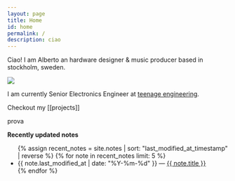 ```yaml
---
layout: page
title: Home
id: home
permalink: /
description: ciao
---
```

Ciao! I am Alberto an hardware designer & music producer based in stockholm, sweden.

<img src="{{ site.baseurl }}/assets/img/me_el_chalten.jpeg" /><br>

I am currently Senior Electronics Engineer at [teenage engineering](https://teenage.engineering/).

Checkout my [[projects]]
<nav>prova</nav>

<strong>Recently updated notes</strong>

<ul>
  {% assign recent_notes = site.notes | sort: "last_modified_at_timestamp" | reverse %}
  {% for note in recent_notes limit: 5 %}
    <li>
      {{ note.last_modified_at | date: "%Y-%m-%d" }} — <a class="internal-link" href="{{ site.baseurl }}{{ note.url }}">{{ note.title }}</a>
    </li>
  {% endfor %}
</ul>

<style>
  .wrapper {
    max-width: 46em;
  }
</style>
